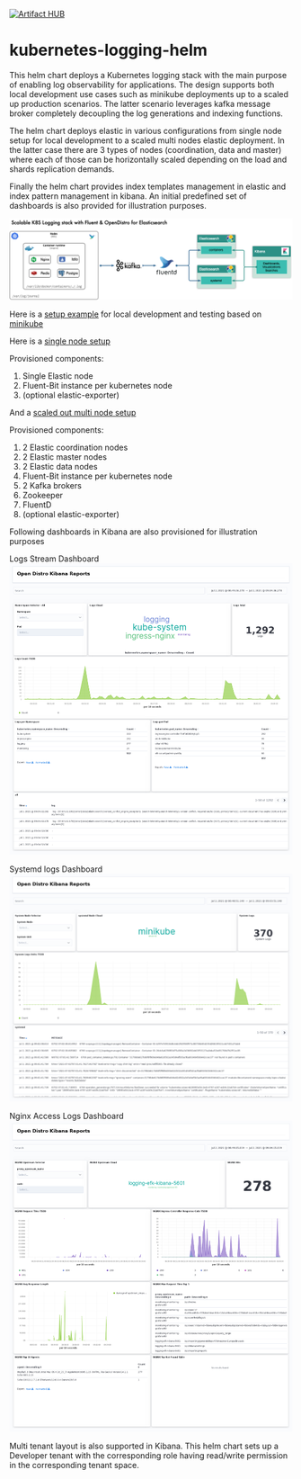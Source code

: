 [![Artifact HUB](https://img.shields.io/endpoint?url=https://artifacthub.io/badge/repository/kubernetes-logging-helm)](https://artifacthub.io/packages/search?repo=kubernetes-logging-helm)
# kubernetes-logging-helm

This helm chart deploys a Kubernetes logging stack with the main purpose of enabling log observability for applications. The design supports both local development use cases such as minikube deployments up to a scaled up production scenarios. The latter scenario leverages kafka message broker completely decoupling the log generations and indexing functions. 

The helm chart deploys elastic in various configurations from single node setup for local development to a scaled multi nodes elastic deployment. In the latter case there are 3 types of nodes (coordination, data and master) where each of those can be horizontally scaled depending on the load and shards replication demands. 

Finally the helm chart provides index templates management in elastic and index pattern management in kibana. An initial predefined set of dashboards is also provided for illustration purposes.

![Kubernetes Logging Stack](images/k8s-logging-stack.jpg)

Here is a [setup example](https://github.com/nickytd/kubernetes-logging-helm/tree/master/examples) for local development and testing based on [minikube](https://minikube.sigs.k8s.io)

Here is a [single node setup](https://github.com/nickytd/kubernetes-logging-helm/blob/6b29902b317f9f9d3f9cafbba4a1ca15a82655fd/examples/single-node-setup.yaml)

Provisioned components:
 1. Single Elastic node
 1. Fluent-Bit instance per kubernetes node
 1. (optional elastic-exporter)


And a [scaled out multi node setup](https://github.com/nickytd/kubernetes-logging-helm/blob/6b29902b317f9f9d3f9cafbba4a1ca15a82655fd/examples/multi-node-ha-setup.yaml)

Provisioned components:
 1. 2 Elastic coordination nodes
 1. 2 Elastic master nodes
 1. 2 Elastic data nodes
 1. Fluent-Bit instance per kubernetes node
 1. 2 Kafka brokers
 1. Zookeeper
 1. FluentD
 1. (optional elastic-exporter)

Following dashboards in Kibana are also provisioned for illustration purposes

Logs Stream Dashboard 
![Logs Stream Dashboard](images/containers-dashboard.png)

Systemd logs Dashboard
![Systemd logs Dashboard](images/systemd-dashboard.png)

Nginx Access Logs Dashboard
![Nginx Access Logs Dashboard](images/nginx-dashboard.png)

Multi tenant layout is also supported in Kibana. This helm chart sets up a Developer tenant with the corresponding role having read/write permission in the corresponding tenant space.
